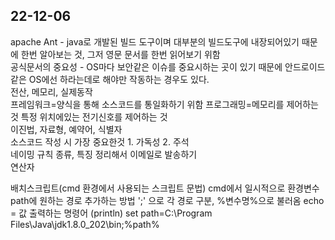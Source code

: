 ## 22-12-06
apache Ant - java로 개발된 빌드 도구이며 대부분의 빌드도구에 내장되어있기 때문에 한번 알아보는 것, 그저 영문 문서를 한번 읽어보기 위함    
공식문서의 중요성 - OS마다 보안같은 이슈를 중요시하는 곳이 있기 때문에 안드로이드같은 OS에선 하라는데로 해야만 작동하는 경우도 있다.    
전산, 메모리, 실제동작    
프레임워크=양식을 통해 소스코드를 통일화하기 위함
프로그래밍=메모리를 제어하는 것 특정 위치에있는 전기신호를 제어하는 것    
이진법, 자료형, 예약어, 식별자    
소스코드 작성 시 가장 중요한것 1. 가독성 2. 주석    
네이밍 규칙 종류, 특징 정리해서 이메일로 발송하기    
연산자

배치스크립트(cmd 환경에서 사용되는 스크립트 문법)
cmd에서 일시적으로 환경변수 path에 원하는 경로 추가하는 방법 ';' 으로 각 경로 구분, %변수명%으로 불러옴
echo = 값 출력하는 명령어 (println)
set path=C:\Program Files\Java\jdk1.8.0_202\bin;%path%
